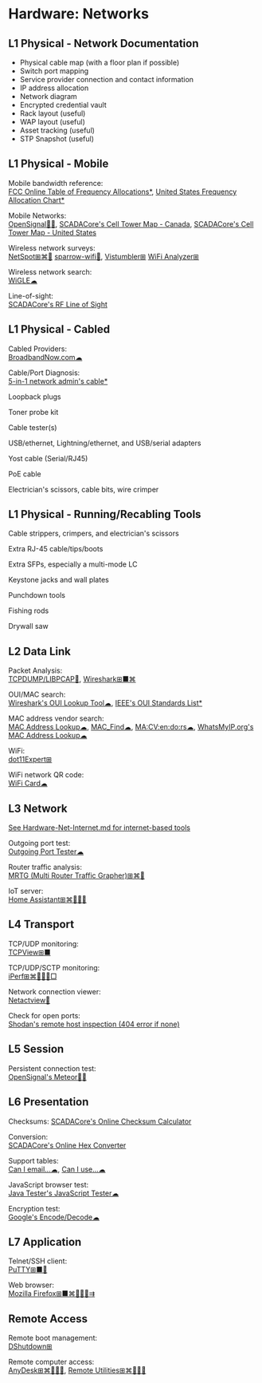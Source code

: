 # Hardware: Networks

## L1 Physical - Network Documentation

- Physical cable map (with a floor plan if possible)
- Switch port mapping
- Service provider connection and contact information
- IP address allocation
- Network diagram
- Encrypted credential vault
- Rack layout (useful)
- WAP layout (useful)
- Asset tracking (useful)
- STP Snapshot (useful)

## L1 Physical - Mobile

Mobile bandwidth reference:  
[FCC Online Table of Frequency Allocations*](https://transition.fcc.gov/oet/spectrum/table/fcctable.pdf),
[United States Frequency Allocation Chart*](https://www.ntia.doc.gov/page/2011/united-states-frequency-allocation-chart)

Mobile Networks:  
[OpenSignal🍎🤖](https://www.opensignal.com/apps),
[SCADACore's Cell Tower Map - Canada](https://www.scadacore.com/tools/rf-path/cell-tower-map-canada/),
[SCADACore's Cell Tower Map - United States](https://www.scadacore.com/tools/rf-path/cell-tower-map-united-states/)

Wireless network surveys:  
[NetSpot⊞⌘🤖](https://www.netspotapp.com/)
[sparrow-wifi🐧](https://github.com/ghostop14/sparrow-wifi),
[Vistumbler⊞](https://www.vistumbler.net/)
[WiFi Analyzer⊞](https://www.microsoft.com/en-us/p/wifi-analyzer/9nblggh33n0n)

Wireless network search:  
[WiGLE☁](https://wigle.net/)

Line-of-sight:  
[SCADACore's RF Line of Sight](https://www.scadacore.com/tools/rf-path/rf-line-of-sight/)

## L1 Physical - Cabled

Cabled Providers:  
[BroadbandNow.com☁](https://broadbandnow.com/)

Cable/Port Diagnosis:  
[5-in-1 network admin's cable*](http://www.ossmann.com/5-in-1.html)

Loopback plugs

Toner probe kit

Cable tester(s)

USB/ethernet, Lightning/ethernet, and USB/serial adapters

Yost cable (Serial/RJ45)

PoE cable

Electrician's scissors, cable bits, wire crimper

## L1 Physical - Running/Recabling Tools

Cable strippers, crimpers, and electrician's scissors

Extra RJ-45 cable/tips/boots

Extra SFPs, especially a multi-mode LC

Keystone jacks and wall plates

Punchdown tools

Fishing rods

Drywall saw

## L2 Data Link

Packet Analysis:  
[TCPDUMP/LIBPCAP🐧](https://www.tcpdump.org/),
[Wireshark⊞■⌘](https://www.wireshark.org/)

OUI/MAC search:  
[Wireshark's OUI Lookup Tool☁](https://www.wireshark.org/tools/oui-lookup.html),
[IEEE's OUI Standards List*](http://standards-oui.ieee.org/oui/oui.txt)

MAC address vendor search:  
[MAC Address Lookup☁](https://www.macvendorlookup.com/),
[MAC_Find☁](http://coffer.com/mac_find/),
[MA:CV:en:do:rs☁](https://macvendors.com/),
[WhatsMyIP.org's MAC Address Lookup☁](https://www.whatsmyip.org/mac-address-lookup/)

WiFi:  
[dot11Expert⊞](https://kcsoftwares.com/?dot11expert)

WiFi network QR code:  
[WiFi Card☁](https://wificard.io/)

## L3 Network

[See Hardware-Net-Internet.md for internet-based tools](https://github.com/Phileosopher/toolbox/blob/master/Hardware-Net-Internet.md)

Outgoing port test:  
[Outgoing Port Tester☁](http://52.47.209.216/)

Router traffic analysis:  
[MRTG (Multi Router Traffic Grapher)⊞⌘🐧](https://oss.oetiker.ch/mrtg/)

IoT server:  
[Home Assistant⊞⌘🐧🍎🤖](https://www.home-assistant.io/)

## L4 Transport

TCP/UDP monitoring:  
[TCPView⊞■](https://docs.microsoft.com/en-us/sysinternals/downloads/tcpview)

TCP/UDP/SCTP monitoring:  
[iPerf⊞⌘🐧🍎🤖□](https://iperf.fr/)

Network connection viewer:  
[Netactview🐧](http://netactview.sourceforge.net/)

Check for open ports:  
[Shodan's remote host inspection (404 error if none)](https://beta.shodan.io/host/$YOUR_REMOTE_ADDR)

## L5 Session

Persistent connection test:  
[OpenSignal's Meteor🍎🤖](https://www.opensignal.com/apps)

## L6 Presentation

Checksums:
[SCADACore's Online Checksum Calculator](https://www.scadacore.com/tools/programming-calculators/online-checksum-calculator)

Conversion:  
[SCADACore's Online Hex Converter](https://www.scadacore.com/tools/programming-calculators/online-hex-converter/)

Support tables:  
[Can I email...☁](https://www.caniemail.com/),
[Can I use...☁](https://www.caniuse.com/)

JavaScript browser test:  
[Java Tester's JavaScript Tester☁](https://javatester.org/javascript.html)

Encryption test:  
[Google's Encode/Decode☁](https://toolbox.googleapps.com/apps/encode_decode/)

## L7 Application

Telnet/SSH client:  
[PuTTY⊞■🐧](https://putty.org/)

Web browser:  
[Mozilla Firefox⊞■⌘🐧🍎🤖⇉](https://www.mozilla.org/en-US/firefox/)

## Remote Access

Remote boot management:  
[DShutdown⊞](http://dimio.altervista.org/eng/#DShutdown)

Remote computer access:  
[AnyDesk⊞⌘🐧🍎🤖](https://anydesk.com/),
[Remote Utilities⊞⌘🐧🍎🤖](https://www.remoteutilities.com/)
